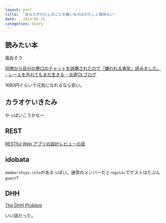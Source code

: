 ```yaml
---
layout: post
title:  "あなたがわたしのことを嫌いなのはわたしと関係ない"
date:   2014-05-15
categories: diary
---
```


## 読みたい本
面白そう

[同僚から自分の悪口のチャットを誤爆されたので『嫌われる勇気』読みました。 - レールを外れてもまだ生きる - 派遣OLブログ](http://colopon.hateblo.jp/entry/2014/05/13/183926)

1680円ぐらいで元気になれるなら安い。

## カラオケいきたみ
やっぱいこうかなー

## REST
[RESTful Web アプリの設計レビューの話](http://www.slideshare.net/t_wada/restful-web-design-review)

## idobata
`memberships.role`があるっぽい。通常のメンバーだと`regular`でゲストはたぶん`guest`?

## DHH
[The DHH Problem](http://codon.com/the-dhh-problem)

いい話だった。
